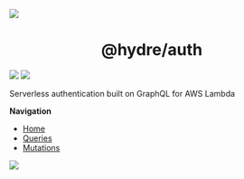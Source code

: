 ![][licence]

<h1 align=center>@hydre/auth</h1>

[![][discord]][discordlink] [![][twitter]][twitterlink]

[licence]: https://img.shields.io/github/license/HydreIO/doubt.svg?style=for-the-badge
[twitter]: https://img.shields.io/badge/follow-us-blue.svg?logo=twitter&style=for-the-badge
[twitterlink]: https://twitter.com/hydreio
[discord]: https://img.shields.io/discord/398114799776694272.svg?logo=discord&style=for-the-badge
[discordlink]: https://discord.gg/bRSpRpD

Serverless authentication built on GraphQL for AWS Lambda

**__Navigation__**

* [Home](https://docs.auth.hydre.io/#/)
* [Queries](https://docs.auth.hydre.io/#/queries/)
* [Mutations](https://docs.auth.hydre.io/#/mutations/)

[![](https://img.shields.io/badge/READ-THE%20DOCS-green?style=for-the-badge)](https://docs.auth.hydre.io/)